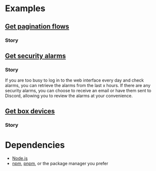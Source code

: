 
# Examples

## [Get pagination flows](./flows/flow-patination.js)
### Story

## [Get security alarms](./alarms)
### Story
If you are too busy to log in to the web interface every day and check alarms, you can retrieve the alarms from the last x hours. If there are any security alarms, you can choose to receive an email or have them sent to Discord, allowing you to review the alarms at your convenience.

## [Get box devices](./deivces)
### Story




# Dependencies
- [Node.js](https://nodejs.org/)
- [npm](https://www.npmjs.com/package/npm), [pnpm](https://pnpm.io/installation), or the package manager you prefer